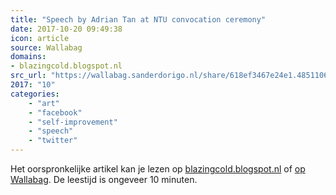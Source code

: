 ```yaml
---
title: "Speech by Adrian Tan at NTU convocation ceremony"
date: 2017-10-20 09:49:38
icon: article
source: Wallabag
domains:
- blazingcold.blogspot.nl
src_url: "https://wallabag.sanderdorigo.nl/share/618ef3467e24e1.48511065"
2017: "10"
categories:
    - "art"
    - "facebook"
    - "self-improvement"
    - "speech"
    - "twitter"
---
```

Het oorspronkelijke artikel kan je lezen op [blazingcold.blogspot.nl](http://blazingcold.blogspot.nl/2008/08/speech-by-adrian-tan-at-ntu-convocation.html?_escaped_fragment_=) of [op Wallabag](https://wallabag.sanderdorigo.nl/share/618ef3467e24e1.48511065). De leestijd is ongeveer 10 minuten.